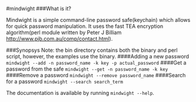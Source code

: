 #mindwight
###What is it?

Mindwight is a simple command-line password safe(keychain) which allows for quick password manipulation.
It uses the fast TEA encryption algorithm(perl module written by Peter J Billiam http://www.pjb.com.au/comp/contact.html).

###Synopsys
Note: the bin directory contains both the binary and perl script, however, the examples use the binary.
####Adding a new password
`mindwight --add -n password_name -k key -p actual_password`
####Get a password from the safe
`mindwight --get -n password_name -k key`
####Remove a password
`mindwight --remove password_name`
####Search for a password
`mindwight --search search_term`

The documentation is available by running `mindwight --help`.
